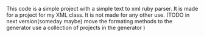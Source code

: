 This code is a simple project with a simple text to xml ruby parser.
It is made for a project for my XML class.
It is not made for any other use.
(TODO in next version(someday maybe)
  move the formating methods to the generator
  use a collection of projects in the generator
)